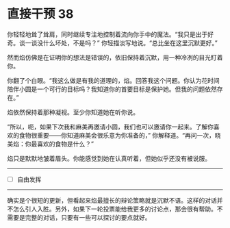 # 直接干预 38

你轻轻地耸了耸肩，同时继续专注地控制着流向你手中的魔法。“我只是出于好奇。谈一谈没什么坏处，不是吗？” 你轻描淡写地说。“总比坐在这里沉默更好。”

然而焰仿佛是在证明你的想法是错误的，依旧保持着沉默，用一种冷冽的目光盯着你。

你翻了个白眼。“我这么做是有我的道理的，焰。回答我这个问题。你认为花时间陪伴小圆是一个可行的目标吗？我知道你的首要目标是保护她。但我的问题依然存在。”

焰依然保持着那种凝视。至少你知道她在听你说。

“所以，呃，如果下次我和麻美再邀请小圆，我们也可以邀请你一起来。了解你喜欢的食物很重要——你知道麻美会很乐意为你准备的，” 你解释道。“再问一次，晓美焰：你最喜欢的食物是什么？”

焰只是默默地皱着眉头。你能感觉到她在认真听着，但她似乎还没有被说服。

---

- [ ] 自由发挥

---

确实是个很短的更新，但看起来焰最擅长的辩论策略就是沉默不语。这样的对话并不怎么引人入胜。另外，如果下一轮投票能给我更多的讨论点，那会很有帮助。不需要是完整的对话，只要有一些可以探讨的要点就好。
